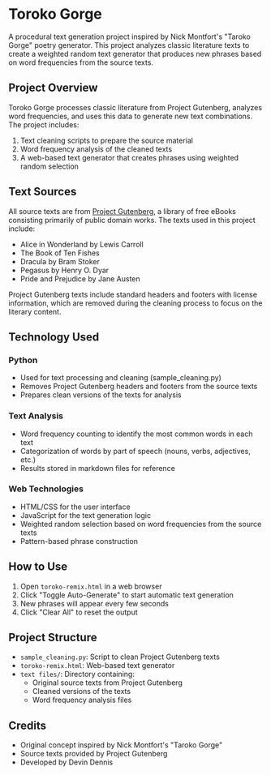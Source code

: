 # Toroko Gorge

A procedural text generation project inspired by Nick Montfort's "Taroko Gorge" poetry generator. This project analyzes classic literature texts to create a weighted random text generator that produces new phrases based on word frequencies from the source texts.

## Project Overview

Toroko Gorge processes classic literature from Project Gutenberg, analyzes word frequencies, and uses this data to generate new text combinations. The project includes:

1. Text cleaning scripts to prepare the source material
2. Word frequency analysis of the cleaned texts
3. A web-based text generator that creates phrases using weighted random selection

## Text Sources

All source texts are from [Project Gutenberg](https://www.gutenberg.org/), a library of free eBooks consisting primarily of public domain works. The texts used in this project include:

- Alice in Wonderland by Lewis Carroll
- The Book of Ten Fishes
- Dracula by Bram Stoker
- Pegasus by Henry O. Dyar
- Pride and Prejudice by Jane Austen

Project Gutenberg texts include standard headers and footers with license information, which are removed during the cleaning process to focus on the literary content.

## Technology Used

### Python
- Used for text processing and cleaning (sample_cleaning.py)
- Removes Project Gutenberg headers and footers from the source texts
- Prepares clean versions of the texts for analysis

### Text Analysis
- Word frequency counting to identify the most common words in each text
- Categorization of words by part of speech (nouns, verbs, adjectives, etc.)
- Results stored in markdown files for reference

### Web Technologies
- HTML/CSS for the user interface
- JavaScript for the text generation logic
- Weighted random selection based on word frequencies from the source texts
- Pattern-based phrase construction

## How to Use

1. Open `toroko-remix.html` in a web browser
2. Click "Toggle Auto-Generate" to start automatic text generation
3. New phrases will appear every few seconds
4. Click "Clear All" to reset the output

## Project Structure

- `sample_cleaning.py`: Script to clean Project Gutenberg texts
- `toroko-remix.html`: Web-based text generator
- `text files/`: Directory containing:
  - Original source texts from Project Gutenberg
  - Cleaned versions of the texts
  - Word frequency analysis files

## Credits

- Original concept inspired by Nick Montfort's "Taroko Gorge"
- Source texts provided by Project Gutenberg
- Developed by Devin Dennis
